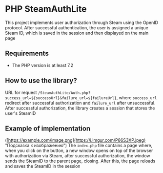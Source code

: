 # PHP SteamAuthLite
This project implements user authorization through Steam using the OpenID protocol. After successful authentication, the user is assigned a unique Steam ID, which is saved in the session and then displayed on the main page

## Requirements
- The PHP version is at least 7.2

## How to use the library?
URL for request `/SteamAuthLite/Auth.php?success_url=${successUrl}&failure_url=${failureUrl}`, where `success_url` redirect after successful authorization and `failure_url` after unsuccessful. After successful authorization, the library creates a session that stores the user's SteamID

## Example of implementation
([https://example.com/image.png](https://i.imgur.com/P86S3XP.jpeg) "Подсказка к изображению")
The `index.php` file contains a page where, when you click on the button, a new window opens on top of the browser with authorization via Steam, after successful authorization, the window sends the SteamID to the parent page, closing. After this, the page reloads and saves the SteamID in the session
